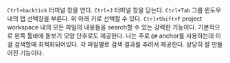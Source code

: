 `Ctrl+backtick` 터미널 창을 연다.
`Ctrl+J` 터미널 창을 닫는다.
`Ctrl+Tab` 그룹 윈도우 내의 탭 선택창을 부른다. 위 아래 키로 선택할 수 있다.
`Ctrl+Shift+F` project workspace 내의 모든 파일의 내용들을 search할 수 있는 강력한 기능이다. 
기본적으로 왼쪽 툴바에 돋보기 모양 단추로도 제공한다. 나는 주로 `@#` anchor를 사용하는데 이걸 검색할때 최적화되어있다.
각 파일별로 검색 결과를 추려서 제공한다. 상당히 잘 만들어진 기능이다.